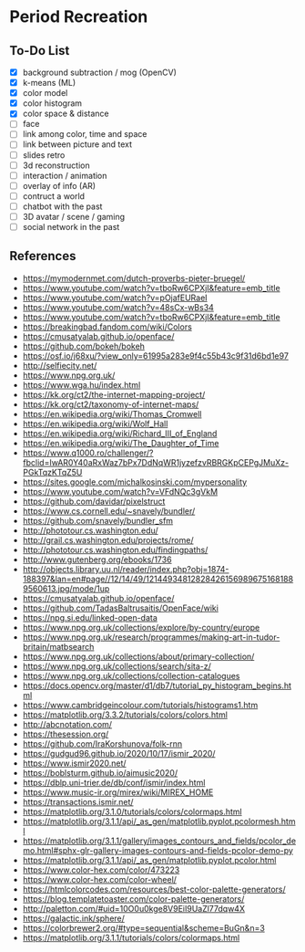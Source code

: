 # Period Recreation

## To-Do List
- [x] background subtraction / mog (OpenCV)
- [x] k-means (ML)
- [x] color model 
- [x] color histogram
- [x] color space & distance
- [ ] face
- [ ] link among color, time and space
- [ ] link between picture and text
- [ ] slides retro
- [ ] 3d reconstruction
- [ ] interaction / animation
- [ ] overlay of info (AR)
- [ ] contruct a world
- [ ] chatbot with the past
- [ ] 3D avatar / scene / gaming
- [ ] social network in the past

## References
* https://mymodernmet.com/dutch-proverbs-pieter-bruegel/
* https://www.youtube.com/watch?v=tboRw6CPXjI&feature=emb_title
* https://www.youtube.com/watch?v=pOjafEURaeI
* https://www.youtube.com/watch?v=48sCx-wBs34
* https://www.youtube.com/watch?v=tboRw6CPXjI&feature=emb_title
* https://breakingbad.fandom.com/wiki/Colors
* https://cmusatyalab.github.io/openface/
* https://github.com/bokeh/bokeh
* https://osf.io/j68xu/?view_only=61995a283e9f4c55b43c9f31d6bd1e97
* http://selfiecity.net/
* https://www.npg.org.uk/
* https://www.wga.hu/index.html
* https://kk.org/ct2/the-internet-mapping-project/
* https://kk.org/ct2/taxonomy-of-internet-maps/
* https://en.wikipedia.org/wiki/Thomas_Cromwell
* https://en.wikipedia.org/wiki/Wolf_Hall
* https://en.wikipedia.org/wiki/Richard_III_of_England
* https://en.wikipedia.org/wiki/The_Daughter_of_Time
* https://www.q1000.ro/challenger/?fbclid=IwAR0Y40aRxWaz7bPx7DdNqWR1jyzefzvRBRGKpCEPgJMuXz-PGkTqzKTqZ5U
* https://sites.google.com/michalkosinski.com/mypersonality
* https://www.youtube.com/watch?v=VFdNQc3gVkM
* https://github.com/davidar/pixelstruct
* https://www.cs.cornell.edu/~snavely/bundler/
* https://github.com/snavely/bundler_sfm
* http://phototour.cs.washington.edu/
* http://grail.cs.washington.edu/projects/rome/
* http://phototour.cs.washington.edu/findingpaths/
* http://www.gutenberg.org/ebooks/1736
* http://objects.library.uu.nl/reader/index.php?obj=1874-188397&lan=en#page//12/14/49/121449348128284261569896751681889560613.jpg/mode/1up
* https://cmusatyalab.github.io/openface/
* https://github.com/TadasBaltrusaitis/OpenFace/wiki
* https://npg.si.edu/linked-open-data
* https://www.npg.org.uk/collections/explore/by-country/europe
* https://www.npg.org.uk/research/programmes/making-art-in-tudor-britain/matbsearch
* https://www.npg.org.uk/collections/about/primary-collection/
* https://www.npg.org.uk/collections/search/sita-z/
* https://www.npg.org.uk/collections/collection-catalogues
* https://docs.opencv.org/master/d1/db7/tutorial_py_histogram_begins.html
* https://www.cambridgeincolour.com/tutorials/histograms1.htm
* https://matplotlib.org/3.3.2/tutorials/colors/colors.html
* http://abcnotation.com/
* https://thesession.org/
* https://github.com/IraKorshunova/folk-rnn
* https://gudgud96.github.io/2020/10/17/ismir_2020/
* https://www.ismir2020.net/
* https://boblsturm.github.io/aimusic2020/
* https://dblp.uni-trier.de/db/conf/ismir/index.html
* https://www.music-ir.org/mirex/wiki/MIREX_HOME
* https://transactions.ismir.net/
* https://matplotlib.org/3.1.0/tutorials/colors/colormaps.html
* https://matplotlib.org/3.1.1/api/_as_gen/matplotlib.pyplot.pcolormesh.html
* https://matplotlib.org/3.1.1/gallery/images_contours_and_fields/pcolor_demo.html#sphx-glr-gallery-images-contours-and-fields-pcolor-demo-py
* https://matplotlib.org/3.1.1/api/_as_gen/matplotlib.pyplot.pcolor.html
* https://www.color-hex.com/color/473223
* https://www.color-hex.com/color-wheel/
* https://htmlcolorcodes.com/resources/best-color-palette-generators/
* https://blog.templatetoaster.com/color-palette-generators/
* http://paletton.com/#uid=10O0u0kge8V9EiI9UaZl77dqw4X
* https://galactic.ink/sphere/
* https://colorbrewer2.org/#type=sequential&scheme=BuGn&n=3
* https://matplotlib.org/3.1.1/tutorials/colors/colormaps.html
